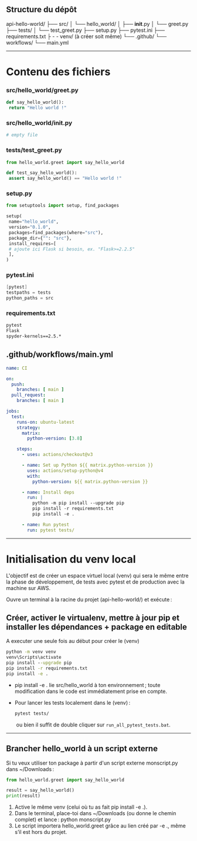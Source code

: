 ## Structure du dépôt

api-hello-world/
├── src/
│   └── hello_world/
│       ├── __init__.py
│       └── greet.py
├── tests/
│   └── test_greet.py
├── setup.py
├── pytest.ini
├── requirements.txt
├ - - venv/ (à créer soit même)
└── .github/
    └── workflows/
        └── main.yml

---

# Contenu des fichiers

### src/hello_world/greet.py

```python
def say_hello_world():
 return "Hello world !"
```

### src/hello_world/__init__.py

```python
# empty file
```

### tests/test_greet.py

```python
from hello_world.greet import say_hello_world

def test_say_hello_world():
 assert say_hello_world() == "Hello world !"
```

### setup.py

```python
from setuptools import setup, find_packages

setup(
 name="hello_world",
 version="0.1.0",
 packages=find_packages(where="src"),
 package_dir={"": "src"},
 install_requires=[
 # ajoute ici Flask si besoin, ex. "Flask>=2.2.5"
 ],
)
```

### pytest.ini

```actionscript
[pytest]
testpaths = tests
python_paths = src
```

### requirements.txt

```txt
pytest
Flask
spyder-kernels==2.5.*
```

## .github/workflows/main.yml

```yml
name: CI

on:
  push:
    branches: [ main ]
  pull_request:
    branches: [ main ]

jobs:
  test:
    runs-on: ubuntu-latest
    strategy:
      matrix:
        python-version: [3.8]

    steps:
      - uses: actions/checkout@v3

      - name: Set up Python ${{ matrix.python-version }}
        uses: actions/setup-python@v4
        with:
          python-version: ${{ matrix.python-version }}

      - name: Install deps
        run: |
          python -m pip install --upgrade pip
          pip install -r requirements.txt
          pip install -e .

      - name: Run pytest
        run: pytest tests/
```

---

# Initialisation du venv local

L'objectif est de créer un espace virtuel local (venv) qui sera le même entre la phase de développement, de tests avec pytest et de production avec la machine sur AWS. 

Ouvre un terminal à la racine du projet (api-hello-world/) et exécute :

## Créer, activer le virtualenv, mettre à jour pip et installer les dépendances + package en editable

A executer une seule fois au début pour créer le (venv)

```cmd
python -m venv venv
venv\Scripts\activate
pip install --upgrade pip
pip install -r requirements.txt
pip install -e .
```

- pip install -e . lie src/hello_world à ton environnement ; toute modification dans le code est immédiatement prise en compte.

- Pour lancer les tests localement dans le (venv) : 
  
  ```cmd
  pytest tests/
  ```

       ou bien il suffit de double cliquer sur `run_all_pytest_tests.bat`.

---

## Brancher hello_world à un script externe

Si tu veux utiliser ton package à partir d'un script  externe monscript.py dans ~/Downloads : 

```python
from hello_world.greet import say_hello_world

result = say_hello_world()
print(result)
```

1. Active le même venv (celui où tu as fait pip install -e .).
2. Dans le terminal, place-toi dans ~/Downloads (ou donne le chemin complet) et lance :
   python monscript.py
3. Le script importera hello_world.greet grâce au lien créé par -e ., même s’il est hors du projet.
